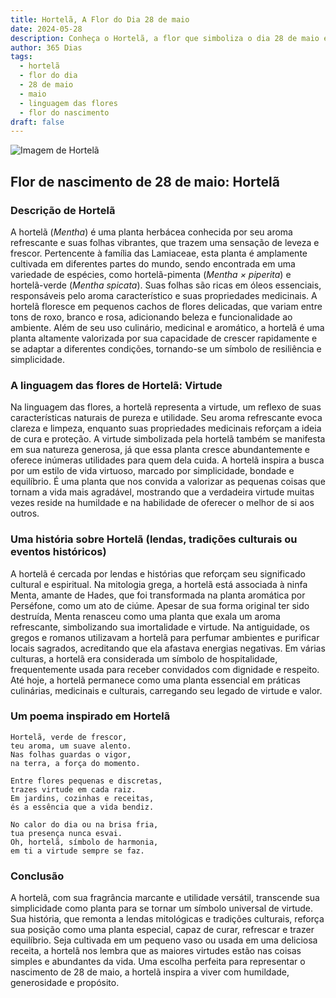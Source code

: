 ```yaml
---
title: Hortelã, A Flor do Dia 28 de maio
date: 2024-05-28
description: Conheça o Hortelã, a flor que simboliza o dia 28 de maio e seu significado 'Virtude'. Explore a beleza e o simbolismo desta flor encantadora.
author: 365 Dias
tags:
  - hortelã
  - flor do dia
  - 28 de maio
  - maio
  - linguagem das flores
  - flor do nascimento
draft: false
---
```


![Imagem de Hortelã](https://cdn.pixabay.com/photo/2019/08/21/14/55/mint-4421249_640.jpg#center)


## Flor de nascimento de 28 de maio: Hortelã

### Descrição de Hortelã

A hortelã (_Mentha_) é uma planta herbácea conhecida por seu aroma refrescante e suas folhas vibrantes, que trazem uma sensação de leveza e frescor. Pertencente à família das Lamiaceae, esta planta é amplamente cultivada em diferentes partes do mundo, sendo encontrada em uma variedade de espécies, como hortelã-pimenta (_Mentha × piperita_) e hortelã-verde (_Mentha spicata_). Suas folhas são ricas em óleos essenciais, responsáveis pelo aroma característico e suas propriedades medicinais. A hortelã floresce em pequenos cachos de flores delicadas, que variam entre tons de roxo, branco e rosa, adicionando beleza e funcionalidade ao ambiente. Além de seu uso culinário, medicinal e aromático, a hortelã é uma planta altamente valorizada por sua capacidade de crescer rapidamente e se adaptar a diferentes condições, tornando-se um símbolo de resiliência e simplicidade.

### A linguagem das flores de Hortelã: Virtude

Na linguagem das flores, a hortelã representa a virtude, um reflexo de suas características naturais de pureza e utilidade. Seu aroma refrescante evoca clareza e limpeza, enquanto suas propriedades medicinais reforçam a ideia de cura e proteção. A virtude simbolizada pela hortelã também se manifesta em sua natureza generosa, já que essa planta cresce abundantemente e oferece inúmeras utilidades para quem dela cuida. A hortelã inspira a busca por um estilo de vida virtuoso, marcado por simplicidade, bondade e equilíbrio. É uma planta que nos convida a valorizar as pequenas coisas que tornam a vida mais agradável, mostrando que a verdadeira virtude muitas vezes reside na humildade e na habilidade de oferecer o melhor de si aos outros.

### Uma história sobre Hortelã (lendas, tradições culturais ou eventos históricos)

A hortelã é cercada por lendas e histórias que reforçam seu significado cultural e espiritual. Na mitologia grega, a hortelã está associada à ninfa Menta, amante de Hades, que foi transformada na planta aromática por Perséfone, como um ato de ciúme. Apesar de sua forma original ter sido destruída, Menta renasceu como uma planta que exala um aroma refrescante, simbolizando sua imortalidade e virtude. Na antiguidade, os gregos e romanos utilizavam a hortelã para perfumar ambientes e purificar locais sagrados, acreditando que ela afastava energias negativas. Em várias culturas, a hortelã era considerada um símbolo de hospitalidade, frequentemente usada para receber convidados com dignidade e respeito. Até hoje, a hortelã permanece como uma planta essencial em práticas culinárias, medicinais e culturais, carregando seu legado de virtude e valor.

### Um poema inspirado em Hortelã

```
Hortelã, verde de frescor,  
teu aroma, um suave alento.  
Nas folhas guardas o vigor,  
na terra, a força do momento.  

Entre flores pequenas e discretas,  
trazes virtude em cada raiz.  
Em jardins, cozinhas e receitas,  
és a essência que a vida bendiz.  

No calor do dia ou na brisa fria,  
tua presença nunca esvai.  
Oh, hortelã, símbolo de harmonia,  
em ti a virtude sempre se faz.  
```

### Conclusão

A hortelã, com sua fragrância marcante e utilidade versátil, transcende sua simplicidade como planta para se tornar um símbolo universal de virtude. Sua história, que remonta a lendas mitológicas e tradições culturais, reforça sua posição como uma planta especial, capaz de curar, refrescar e trazer equilíbrio. Seja cultivada em um pequeno vaso ou usada em uma deliciosa receita, a hortelã nos lembra que as maiores virtudes estão nas coisas simples e abundantes da vida. Uma escolha perfeita para representar o nascimento de 28 de maio, a hortelã inspira a viver com humildade, generosidade e propósito.
